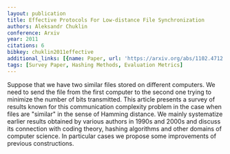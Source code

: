 ```yaml
---
layout: publication
title: Effective Protocols For Low-distance File Synchronization
authors: Aleksandr Chuklin
conference: Arxiv
year: 2011
citations: 6
bibkey: chuklin2011effective
additional_links: [{name: Paper, url: 'https://arxiv.org/abs/1102.4712'}]
tags: [Survey Paper, Hashing Methods, Evaluation Metrics]
---
```

Suppose that we have two similar files stored on different computers. We need
to send the file from the first computer to the second one trying to minimize
the number of bits transmitted. This article presents a survey of results known
for this communication complexity problem in the case when files are "similar"
in the sense of Hamming distance. We mainly systematize earlier results
obtained by various authors in 1990s and 2000s and discuss its connection with
coding theory, hashing algorithms and other domains of computer science. In
particular cases we propose some improvements of previous constructions.